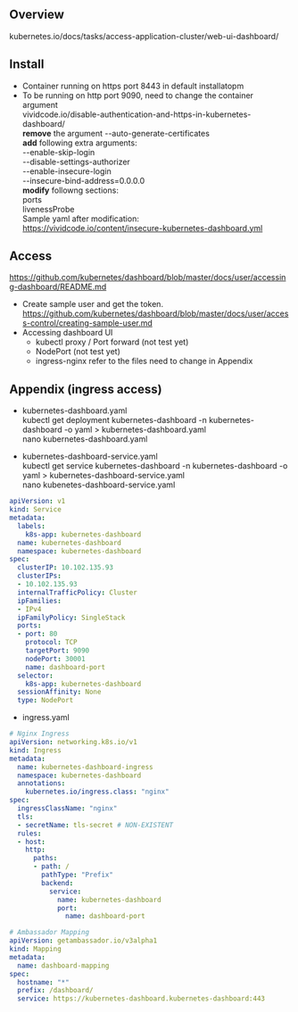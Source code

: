 ## Overview
kubernetes.io/docs/tasks/access-application-cluster/web-ui-dashboard/  

## Install
- Container running on https port 8443 in default installatopm
- To be running on http port 9090, need to change the container argument  
vividcode.io/disable-authentication-and-https-in-kubernetes-dashboard/  
**remove** the argument --auto-generate-certificates  
**add** following extra arguments:  
--enable-skip-login  
--disable-settings-authorizer  
--enable-insecure-login  
--insecure-bind-address=0.0.0.0  
**modify**  followng sections:  
ports  
livenessProbe  
Sample yaml after modification:  
https://vividcode.io/content/insecure-kubernetes-dashboard.yml  

## Access
https://github.com/kubernetes/dashboard/blob/master/docs/user/accessing-dashboard/README.md  
- Create sample user and get the token.
  https://github.com/kubernetes/dashboard/blob/master/docs/user/access-control/creating-sample-user.md  
- Accessing dashboard UI
  - kubectl proxy / Port forward (not test yet)
  - NodePort (not test yet)
  - ingress-nginx
    refer to the files need to change in Appendix

## Appendix (ingress access)
- kubernetes-dashboard.yaml  
kubectl get deployment kubernetes-dashboard -n kubernetes-dashboard -o yaml > kubernetes-dashboard.yaml  
nano kubernetes-dashboard.yaml  

- kubernetes-dashboard-service.yaml  
kubectl get service kubernetes-dashboard -n kubernetes-dashboard -o yaml > kubernetes-dashboard-service.yaml  
nano kubenetes-dashboard-service.yaml
```yaml
apiVersion: v1
kind: Service
metadata:
  labels:
    k8s-app: kubernetes-dashboard
  name: kubernetes-dashboard
  namespace: kubernetes-dashboard
spec:
  clusterIP: 10.102.135.93
  clusterIPs:
  - 10.102.135.93
  internalTrafficPolicy: Cluster
  ipFamilies:
  - IPv4
  ipFamilyPolicy: SingleStack
  ports:
  - port: 80
    protocol: TCP
    targetPort: 9090
    nodePort: 30001
    name: dashboard-port
  selector:
    k8s-app: kubernetes-dashboard
  sessionAffinity: None
  type: NodePort
```
- ingress.yaml  
```yaml
# Nginx Ingress
apiVersion: networking.k8s.io/v1
kind: Ingress
metadata:
  name: kubernetes-dashboard-ingress
  namespace: kubernetes-dashboard
  annotations:
    kubernetes.io/ingress.class: "nginx"
spec:
  ingressClassName: "nginx"
  tls:
  - secretName: tls-secret # NON-EXISTENT
  rules:
  - host:
    http:
      paths:
      - path: /
        pathType: "Prefix"
        backend:
          service:
            name: kubernetes-dashboard
            port:
              name: dashboard-port
```    
```yaml
# Ambassador Mapping
apiVersion: getambassador.io/v3alpha1
kind: Mapping
metadata:
  name: dashboard-mapping
spec:
  hostname: "*"
  prefix: /dashboard/
  service: https://kubernetes-dashboard.kubernetes-dashboard:443
```
